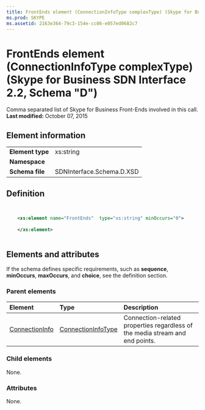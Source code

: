 ```yaml
---
title: FrontEnds element (ConnectionInfoType complexType) (Skype for Business SDN Interface 2.2, Schema "D")
ms.prod: SKYPE
ms.assetid: 2163e364-79c3-154e-cc06-e057ed0682c7
---
```



# FrontEnds element (ConnectionInfoType complexType) (Skype for Business SDN Interface 2.2, Schema "D")
Comma separated list of Skype for Business Front-Ends involved in this call. 
 **Last modified:** October 07, 2015
  
    
    


## Element information


|||
|:-----|:-----|
|**Element type**|xs:string |
|**Namespace**||
|**Schema file**|SDNInterface.Schema.D.XSD |
   

## Definition


```XML


    <xs:element name="FrontEnds"  type="xs:string" minOccurs="0">
    
    </xs:element>
  
```


## Elements and attributes

If the schema defines specific requirements, such as **sequence**, **minOccurs**, **maxOccurs**, and **choice**, see the definition section. 
  
    
    

### Parent elements



|**Element**|**Type**|**Description**|
|:-----|:-----|:-----|
| [ConnectionInfo](connectioninfo-element.md)| [ConnectionInfoType](connectioninfotype-complextype.md)|Connection-related properties regardless of the media stream and end points. |
   

### Child elements

None. 
  
    
    

### Attributes

None. 
  
    
    

